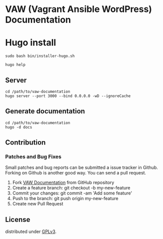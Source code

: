 # VAW (Vagrant Ansible WordPress) Documentation

# Hugo install
```
sudo bash bin/installer-hugo.sh

hugo help
```

## Server
```
cd /path/to/vaw-documentation
hugo server --port 3000 --bind 0.0.0.0 -wD --ignoreCache
```

## Generate documentation
```
cd /path/to/vaw-documentation
hugo -d docs
```

## Contribution

### Patches and Bug Fixes

Small patches and bug reports can be submitted a issue tracker in Github. Forking on Github is another good way. You can send a pull request.

1. Fork [VAW Documentation](https://github.com/thingsym/vaw-documentation) from GitHub repository
2. Create a feature branch: git checkout -b my-new-feature
3. Commit your changes: git commit -am 'Add some feature'
4. Push to the branch: git push origin my-new-feature
5. Create new Pull Request

## License

distributed under [GPLv3](https://www.gnu.org/licenses/gpl-3.0.html).
